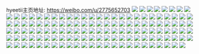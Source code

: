 hyeetii主页地址: https://weibo.com/u/2775652703 
![](https://wx4.sinaimg.cn/mw2000/a571195fly1h94p61hf6zj20u014046q.jpg) 
![](https://wx4.sinaimg.cn/mw2000/a571195fly1h94p86fxraj20u0140wk2.jpg) 
![](https://wx4.sinaimg.cn/mw2000/a571195fly1h94p866eytj20u01400wc.jpg) 
![](https://wx4.sinaimg.cn/mw2000/a571195fly1h94p5zii1oj20u0148q6e.jpg) 
![](https://wx4.sinaimg.cn/mw2000/a571195fly1h94p6etz2bj20tz106jwc.jpg) 
![](https://wx4.sinaimg.cn/mw2000/a571195fly1h94p5zu4h7j20u0140n8x.jpg) 
![](https://wx4.sinaimg.cn/mw2000/a571195fly1h94p60j00jj20u01400w9.jpg) 
![](https://wx4.sinaimg.cn/mw2000/a571195fly1h94p605z92j20u011wam2.jpg) 
![](https://wx4.sinaimg.cn/mw2000/a571195fly1h8wlog9d3qj21tk2b3b2a.jpg) 
![](https://wx4.sinaimg.cn/mw2000/a571195fly1h8wlokffq1j212v1f2nip.jpg) 
![](https://wx4.sinaimg.cn/mw2000/a571195fly1h8wlolfgijj22c0340npd.jpg) 
![](https://wx4.sinaimg.cn/mw2000/a571195fly1h8wlok2ww7j20wi1elaie.jpg) 
![](https://wx4.sinaimg.cn/mw2000/a571195fly1h9002leygvj21o027e1ky.jpg) 
![](https://wx4.sinaimg.cn/mw2000/a571195fly1h8ssjax4dvj22c0340kjm.jpg) 
![](https://wx4.sinaimg.cn/mw2000/a571195fly1h8h0f5q1xfj20tu101qal.jpg) 
![](https://wx4.sinaimg.cn/mw2000/a571195fly1h8h0evtzmjj22c03407wl.jpg) 
![](https://wx4.sinaimg.cn/mw2000/a571195fly1h8h0eqbixaj21o028qqv5.jpg) 
![](https://wx4.sinaimg.cn/mw2000/a571195fly1h8h0ewhil9j21cr1renff.jpg) 
![](https://wx4.sinaimg.cn/mw2000/a571195fly1h893w75xvqj22c03401kz.jpg) 
![](https://wx4.sinaimg.cn/mw2000/a571195fly1h893vzeddlj21271ex4e8.jpg) 
![](https://wx4.sinaimg.cn/mw2000/a571195fly1h893w5azk3j22c034de83.jpg) 
![](https://wx4.sinaimg.cn/mw2000/a571195fly1h800q9t6rbj20u016bk0r.jpg) 
![](https://wx4.sinaimg.cn/mw2000/a571195fly1h800prizxij20u413qqd3.jpg) 
![](https://wx4.sinaimg.cn/mw2000/a571195fly1h800prqweqj20u0140qd0.jpg) 
![](https://wx4.sinaimg.cn/mw2000/a571195fly1h800prbhy2j20u0140qf1.jpg) 
![](https://wx4.sinaimg.cn/mw2000/a571195fly1h800ps4oikj20u01547e3.jpg) 
![](https://wx4.sinaimg.cn/mw2000/a571195fly1h800psfh0hj20u01407do.jpg) 
![](https://wx4.sinaimg.cn/mw2000/a571195fly1h800pssdx9j20rh1q44d2.jpg) 
![](https://wx4.sinaimg.cn/mw2000/a571195fly1h800q9fgfgj20u01zmwvw.jpg) 
![](https://wx4.sinaimg.cn/mw2000/a571195fly1h800qabplyj217j1m14gi.jpg) 
![](https://wx4.sinaimg.cn/mw2000/a571195fly1h7vjgxjtv3j22c0340e83.jpg) 
![](https://wx4.sinaimg.cn/mw2000/a571195fly1h7vjh0qlm5j22c03401kz.jpg) 
![](https://wx4.sinaimg.cn/mw2000/a571195fly1h7vjh40mp2j22c034px6q.jpg) 
![](https://wx4.sinaimg.cn/mw2000/a571195fly1h7vjh5gg39j22c0340e83.jpg) 
![](https://wx4.sinaimg.cn/mw2000/a571195fly1h7gvxr7zdsj22c0340kjm.jpg) 
![](https://wx4.sinaimg.cn/mw2000/a571195fly1h7gvxofvtfj22c03400zn.jpg) 
![](https://wx4.sinaimg.cn/mw2000/a571195fly1h7gvxq6s98j21o028e7wi.jpg) 
![](https://wx4.sinaimg.cn/mw2000/a571195fly1h7gvxm51c7j22c0340u0y.jpg) 
![](https://wx4.sinaimg.cn/mw2000/a571195fly1h73t27aomnj22c0340kjl.jpg) 
![](https://wx4.sinaimg.cn/mw2000/a571195fly1h73t29mes3j22c0340b29.jpg) 
![](https://wx4.sinaimg.cn/mw2000/a571195fly1h73t2aj7o7j22c03401i3.jpg) 
![](https://wx4.sinaimg.cn/mw2000/a571195fly1h73t2bgxxuj22c03401bl.jpg) 
![](https://wx4.sinaimg.cn/mw2000/a571195fly1h718gg94xgj22c0340x6r.jpg) 
![](https://wx4.sinaimg.cn/mw2000/a571195fly1h718gziue0j22c0340kjm.jpg) 
![](https://wx4.sinaimg.cn/mw2000/a571195fly1h718hnn400j23402c0x6q.jpg) 
![](https://wx4.sinaimg.cn/mw2000/a571195fly1h718guw1p3j22c03401kz.jpg) 
![](https://wx4.sinaimg.cn/mw2000/a571195fly1h718hshhu0j22c0340u0y.jpg) 
![](https://wx4.sinaimg.cn/mw2000/a571195fly1h718h3jo3zj22c0340x6p.jpg) 
![](https://wx4.sinaimg.cn/mw2000/a571195fly1h718h9vz1vj22c0340e83.jpg) 
![](https://wx4.sinaimg.cn/mw2000/a571195fly1h718hfzbnoj22c0340kjm.jpg) 
![](https://wx4.sinaimg.cn/mw2000/a571195fly1h718g2skarj22c03401kz.jpg) 
![](https://wx4.sinaimg.cn/mw2000/a571195fly1h718ir1mrpj22c0340hdu.jpg) 
![](https://wx4.sinaimg.cn/mw2000/a571195fly1h718gorwqzj23402c0u0z.jpg) 
![](https://wx4.sinaimg.cn/mw2000/a571195fly1h718i2doi3j23402c0npf.jpg) 
![](https://wx4.sinaimg.cn/mw2000/a571195fly1h718hxgyfzj22c0340hdu.jpg) 
![](https://wx4.sinaimg.cn/mw2000/a571195fly1h718idh776j22c0340dp6.jpg) 
![](https://wx4.sinaimg.cn/mw2000/a571195fly1h718in5fphj22c0340b2b.jpg) 
![](https://wx4.sinaimg.cn/mw2000/a571195fly1h7048qbwcdj229a30zhdu.jpg) 
![](https://wx4.sinaimg.cn/mw2000/a571195fly1h7048yk0cij228l2ron57.jpg) 
![](https://wx4.sinaimg.cn/mw2000/a571195fly1h704a6rs7lj22c0340npe.jpg) 
![](https://wx4.sinaimg.cn/mw2000/a571195fly1h7048tbe6xj21y12mshdt.jpg) 
![](https://wx4.sinaimg.cn/mw2000/a571195fly1h7048wve4vj22c035xnd4.jpg) 
![](https://wx4.sinaimg.cn/mw2000/a571195fly1h7048rw4rlj22c0340u0y.jpg) 
![](https://wx4.sinaimg.cn/mw2000/a571195fly1h704a9tzb2j22c034l1kx.jpg) 
![](https://wx4.sinaimg.cn/mw2000/a571195fly1h7048z06h2j21o224241p.jpg) 
![](https://wx4.sinaimg.cn/mw2000/a571195fly1h704ab4gchj22c0340u0y.jpg) 
![](https://wx4.sinaimg.cn/mw2000/a571195fly1h704act3i5j22c03407wj.jpg) 
![](https://wx4.sinaimg.cn/mw2000/a571195fly1h704cequ8ij22c0340u0y.jpg) 
![](https://wx4.sinaimg.cn/mw2000/a571195fgy1h6yr10oeiej22c0340x6s.jpg) 
![](https://wx4.sinaimg.cn/mw2000/a571195fgy1h6yr0xuzldj21xy2l91kx.jpg) 
![](https://wx4.sinaimg.cn/mw2000/a571195fgy1h6y8qoysbgj22c0340hdx.jpg) 
![](https://wx4.sinaimg.cn/mw2000/a571195fgy1h6y8qpo6eqj20u013yq5p.jpg) 
![](https://wx4.sinaimg.cn/mw2000/a571195fgy1h6y8qkmf4rj22c034h4qu.jpg) 
![](https://wx4.sinaimg.cn/mw2000/a571195fly1h6c5f82g0kj21o02804qq.jpg) 
![](https://wx4.sinaimg.cn/mw2000/a571195fly1h661lhsmgwj22c0340kjo.jpg) 
![](https://wx4.sinaimg.cn/mw2000/a571195fly1h661lijdqgj21ba1jk0w2.jpg) 
![](https://wx4.sinaimg.cn/mw2000/a571195fly1h65185168xj22c0340qv7.jpg) 
![](https://wx4.sinaimg.cn/mw2000/a571195fly1h65181mlgyj22c0340b2b.jpg) 
![](https://wx4.sinaimg.cn/mw2000/a571195fly1h651802ss4j22c03497wj.jpg) 
![](https://wx4.sinaimg.cn/mw2000/a571195fly1h65182xm5gj22622w31kz.jpg) 
![](https://wx4.sinaimg.cn/mw2000/a571195fly1h61vqfq210j21nz2857wi.jpg) 
![](https://wx4.sinaimg.cn/mw2000/a571195fly1h60m3zkh8qj226a2wxb29.jpg) 
![](https://wx4.sinaimg.cn/mw2000/a571195fly1h60m3wsej3j22c03497wi.jpg) 
![](https://wx4.sinaimg.cn/mw2000/a571195fly1h60m4125n2j20xt181dlj.jpg) 
![](https://wx4.sinaimg.cn/mw2000/a571195fly1h5yxpipc0uj22972z0hdx.jpg) 
![](https://wx4.sinaimg.cn/mw2000/a571195fly1h5yxped2kdj22c034du0y.jpg) 
![](https://wx4.sinaimg.cn/mw2000/a571195fly1h5yxpguw58j22aw35sqv6.jpg) 
![](https://wx4.sinaimg.cn/mw2000/a571195fly1h5yxpjwu5fj22c0340x6q.jpg) 
![](https://wx4.sinaimg.cn/mw2000/a571195fly1h5yxpdhhr6j22c034de83.jpg) 
![](https://wx4.sinaimg.cn/mw2000/a571195fly1h5y60eb387j22c03407wi.jpg) 
![](https://wx4.sinaimg.cn/mw2000/a571195fly1h5kn641u73j20k60rs46p.jpg) 
![](https://wx4.sinaimg.cn/mw2000/a571195fly1h5kgrp3t2vj22c0340u0x.jpg) 
![](https://wx4.sinaimg.cn/mw2000/a571195fly1h50wbevb74j22c0340x6p.jpg) 
![](https://wx4.sinaimg.cn/mw2000/a571195fly1h56p0nmiymj20y919twla.jpg) 
![](https://wx4.sinaimg.cn/mw2000/a571195fly1h4rou32yd6j22bm33ze82.jpg) 
![](https://wx4.sinaimg.cn/mw2000/a571195fly1h4rou3ztwmj219q1ogdws.jpg) 
![](https://wx4.sinaimg.cn/mw2000/a571195fly1h4rou752s0j22c0340qv6.jpg) 
![](https://wx4.sinaimg.cn/mw2000/a571195fly1h4rou0bkq6j22c03404qq.jpg) 
![](https://wx4.sinaimg.cn/mw2000/a571195fly1h47x4vvaccj22c0340qv7.jpg) 
![](https://wx4.sinaimg.cn/mw2000/a571195fly1h47x4xfpdvj20s510f167.jpg) 
![](https://wx4.sinaimg.cn/mw2000/a571195fly1h47x54cxeij22c0340b2c.jpg) 
![](https://wx4.sinaimg.cn/mw2000/a571195fly1h47x56zcjfj22c0340qv6.jpg) 
![](https://wx4.sinaimg.cn/mw2000/a571195fly1h1e4jp7si3j20uk4k3kjl.jpg) 
![](https://wx4.sinaimg.cn/mw2000/a571195fly1h1e4jqcfdbj20uk5n2u0y.jpg) 
![](https://wx4.sinaimg.cn/mw2000/a571195fly1h1e4jsv7pcj20uk6jeu0y.jpg) 
![](https://wx4.sinaimg.cn/mw2000/a571195fly1h1e4jn6gpnj20uk6de7wj.jpg) 
![](https://wx4.sinaimg.cn/mw2000/a571195fly1h1e4jrfqvmj20uk6l3u0y.jpg) 
![](https://wx4.sinaimg.cn/mw2000/a571195fly1h1e4jtwadbj20uk5tv4qq.jpg) 
![](https://wx4.sinaimg.cn/mw2000/a571195fly1gzf7s738r9j20u0140n4q.jpg) 
![](https://wx4.sinaimg.cn/mw2000/a571195fly1gzf7s5wv8vj20u0129n8i.jpg) 
![](https://wx4.sinaimg.cn/mw2000/a571195fly1gz9w571je0j21og2iokjm.jpg) 
![](https://wx4.sinaimg.cn/mw2000/a571195fly1gz9w55n1cpj20v90v9dl0.jpg) 
![](https://wx4.sinaimg.cn/mw2000/a571195fly1gz9w5672frj20qo0qowhk.jpg) 
![](https://wx4.sinaimg.cn/mw2000/a571195fly1gz9w57f7w1j20u0190dml.jpg) 
![](https://wx4.sinaimg.cn/mw2000/a571195fly1gz9w57qjjhj20ub13248h.jpg) 
![](https://wx4.sinaimg.cn/mw2000/a571195fly1gz9w58avd9j22c02c0kjl.jpg) 
![](https://wx4.sinaimg.cn/mw2000/a571195fly1gz9w590bcej217i1j0h8s.jpg) 
![](https://wx4.sinaimg.cn/mw2000/a571195fly1gz9w59gr6cj21js24ib29.jpg) 
![](https://wx4.sinaimg.cn/mw2000/0031Qm3Zly1gu8lpw232tj60u010y45102.jpg) 
![](https://wx4.sinaimg.cn/mw2000/0031Qm3Zly1gu8lpwk6ebj613u0tu10102.jpg) 
![](https://wx4.sinaimg.cn/mw2000/0031Qm3Zly1gu8lpx7x5qj60u0190n8f02.jpg) 
![](https://wx4.sinaimg.cn/mw2000/0031Qm3Zly1gu8lrauttoj60u0140wkv02.jpg) 
![](https://wx4.sinaimg.cn/mw2000/0031Qm3Zly1gtrsvnyeecj60u017zn5b02.jpg) 
![](https://wx4.sinaimg.cn/mw2000/0031Qm3Zly1gtdai2w7ljj62c0340kjo02.jpg) 
![](https://wx4.sinaimg.cn/mw2000/0031Qm3Zly1gtdai3df9sj60us13ih5402.jpg) 
![](https://wx4.sinaimg.cn/mw2000/0031Qm3Zly1gtdai4et4dj61o02801ky02.jpg) 
![](https://wx4.sinaimg.cn/mw2000/a571195fly1gtdai0wpxij22ft2391kz.jpg) 
![](https://wx4.sinaimg.cn/mw2000/a571195fly1grpr0gzyz7j22c0340e81.jpg) 
![](https://wx4.sinaimg.cn/mw2000/a571195fly1grpr0jara5j20mi0u0e7p.jpg) 
![](https://wx4.sinaimg.cn/mw2000/a571195fly1grpr0l1fs0j22c0340b29.jpg) 
![](https://wx4.sinaimg.cn/mw2000/a571195fly1grpr224k44j22c0340kjl.jpg) 
![](https://wx4.sinaimg.cn/mw2000/a571195fly1g5my4qchrxj20yi1bk1ky.jpg) 
